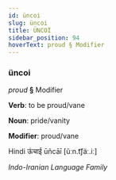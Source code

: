 ```yaml
---
id: üncoi
slug: üncoi
title: ÜNCOİ
sidebar_position: 94
hoverText: proud § Modifier
---
```


### üncoi

*proud* **§** Modifier

**Verb**: to be proud/vane

**Noun**: pride/vanity

**Modifier**: proud/vane

Hindi ऊंचाई ūñcāī [ũːn.t͡ʃäː.iː]

*Indo-Iranian Language Family*